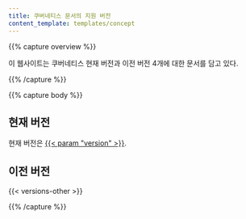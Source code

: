 ```yaml
---
title: 쿠버네티스 문서의 지원 버전
content_template: templates/concept
---
```


{{% capture overview %}}

이 웹사이트는 쿠버네티스 현재 버전과 이전 버전 4개에 대한 문서를 담고 있다.

{{% /capture %}}

{{% capture body %}}

## 현재 버전

현재 버전은
[{{< param "version" >}}](/).

## 이전 버전

{{< versions-other >}}

{{% /capture %}}


